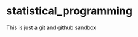 
# statistical_programming

<!-- badges: start -->
<!-- badges: end -->

This is just a git and github sandbox

